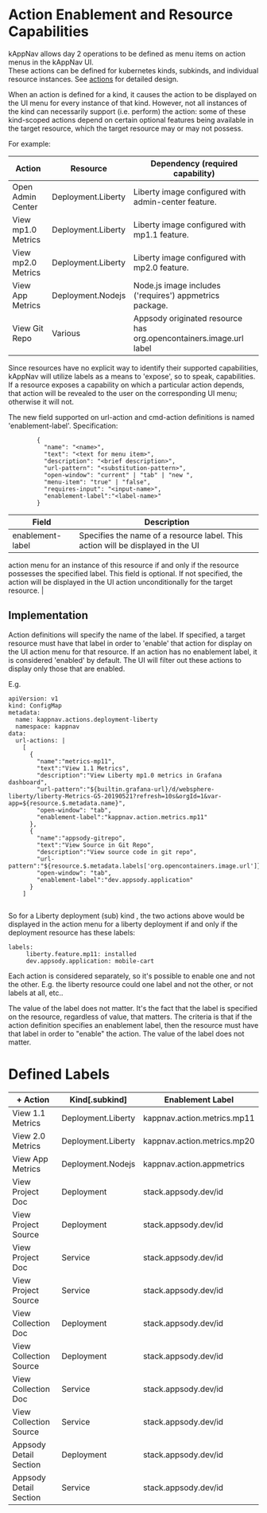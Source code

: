 # Action Enablement and Resource Capabilities 

kAppNav allows day 2 operations to be defined as menu items on action menus in the kAppNav UI.  
These actions can be defined for kubernetes kinds, subkinds, and individual resource instances. 
See [actions](https://github.com/kappnav/design/blob/master/actions-config-maps.md)
for detailed design. 

When an action is defined for a kind, it causes the action to be displayed on the UI menu for every instance of that kind. 
However, not all instances of the kind can necessarily support (i.e. perform) the action: some of these kind-scoped actions 
depend on certain optional features being available in the target resource, which the target resource may or may not possess.

For example: 

| Action | Resource | Dependency (required capability) |
|--------|----------|------------|
| Open Admin Center | Deployment.Liberty | Liberty image configured with admin-center feature. | 
| View mp1.0 Metrics | Deployment.Liberty | Liberty image configured with mp1.1 feature. | 
| View mp2.0 Metrics | Deployment.Liberty | Liberty image configured with mp2.0 feature. | 
| View App Metrics | Deployment.Nodejs | Node.js image includes ('requires') appmetrics package. | 
| View Git Repo | Various | Appsody originated resource has org.opencontainers.image.url label | 

Since resources have no explicit way to identify their supported capabilities, kAppNav will utilize labels as a means to 
'expose', so to speak, capabilities.  If a resource exposes a capability on which a particular action depends, that action 
will be revealed to the user on the corresponding UI menu; otherwise it will not. 

The new field supported on url-action and cmd-action definitions is named 'enablement-label'.  Specification: 

```
        {  
          "name": "<name>", 
          "text": "<text for menu item>", 
          "description": "<brief description>", 
          "url-pattern": "<substitution-pattern>",
          "open-window": "current" | "tab" | "new ",
          "menu-item": "true" | "false",
          "requires-input": "<input-name>",
          "enablement-label":"<label-name>"
        }
```

| Field | Description |
|-------|-------------|
| enablement-label | Specifies the name of a resource label.  This action will be displayed in the UI 
action menu for an instance of this resource if and only if the resource possesses the specified label. This 
field is optional. If not specified, the action will be displayed in the UI action unconditionally for the 
target resource. | 

## Implementation

Action definitions will specify the name of the label. If specified, a target resource must have that label in order to 
'enable' that action for display on the UI action menu for that resource.  If an action has no enablement label, it is considered 'enabled' by default. The UI will filter out these actions to display only those that are enabled.  

E.g. 

```
apiVersion: v1
kind: ConfigMap
metadata:
  name: kappnav.actions.deployment-liberty
  namespace: kappnav
data:
  url-actions: |
    [   
      {
        "name":"metrics-mp11",
        "text":"View 1.1 Metrics",
        "description":"View Liberty mp1.0 metrics in Grafana dashboard",
        "url-pattern":"${builtin.grafana-url}/d/websphere-liberty/liberty-Metrics-G5-20190521?refresh=10s&orgId=1&var-app=${resource.$.metadata.name}",
        "open-window": "tab",
        "enablement-label":"kappnav.action.metrics.mp11"
      },
      {
        "name":"appsody-gitrepo",
        "text":"View Source in Git Repo",
        "description":"View source code in git repo",
        "url-pattern":"${resource.$.metadata.labels['org.opencontainers.image.url']}",
        "open-window": "tab",
        "enablement-label":"dev.appsody.application"
      }
    ]
      
```

So for a Liberty deployment (sub) kind , the two actions above would be displayed in the action menu for a liberty deployment
if and only if the deployment resource has these labels: 

```
labels:
     liberty.feature.mp11: installed 
     dev.appsody.application: mobile-cart 
```

Each action is considered separately, so it's possible to enable one and not the other.  E.g. the liberty resource could 
one label and not the other, or not labels at all, etc..

The value of the label does not matter.  It's the fact that the label is specified on the resource, regardless of value, that
matters.  The criteria is that if the action definition specifies an enablement label, then the resource must have that label
in order to "enable" the action.  The value of the label does not matter. 

# Defined Labels  

|+ Action                    | Kind[.subkind]           | Enablement Label                    |
|---------------------------|--------------------------|-------------------------------------|
| View 1.1 Metrics          | Deployment.Liberty       | kappnav.action.metrics.mp11         | 
| View 2.0 Metrics          | Deployment.Liberty       | kappnav.action.metrics.mp20         | 
| View App Metrics          | Deployment.Nodejs        | kappnav.action.appmetrics           | 
| View Project Doc          | Deployment               | stack.appsody.dev/id                |
| View Project Source       | Deployment               | stack.appsody.dev/id                |
| View Project Doc          | Service                  | stack.appsody.dev/id                |
| View Project Source       | Service                  | stack.appsody.dev/id                |
| View Collection Doc       | Deployment               | stack.appsody.dev/id                |
| View Collection Source    | Deployment               | stack.appsody.dev/id                |
| View Collection Doc       | Service                  | stack.appsody.dev/id                |
| View Collection Source    | Service                  | stack.appsody.dev/id                |
| Appsody Detail Section    | Deployment               | stack.appsody.dev/id                |  
| Appsody Detail Section    | Service                  | stack.appsody.dev/id                |  

